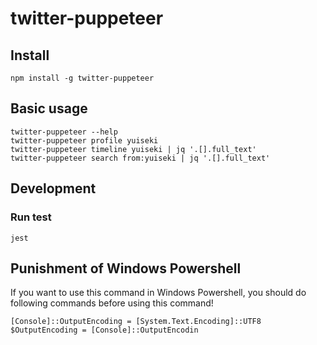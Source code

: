 # twitter-puppeteer

## Install
```
npm install -g twitter-puppeteer
```

## Basic usage
```
twitter-puppeteer --help
twitter-puppeteer profile yuiseki
twitter-puppeteer timeline yuiseki | jq '.[].full_text'
twitter-puppeteer search from:yuiseki | jq '.[].full_text'
```

## Development

### Run test
```
jest
```

## Punishment of Windows Powershell
If you want to use this command in Windows Powershell, you should do following commands before using this command!

```
[Console]::OutputEncoding = [System.Text.Encoding]::UTF8
$OutputEncoding = [Console]::OutputEncodin
```